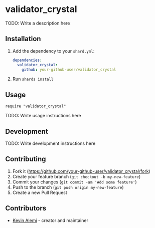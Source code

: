 # validator_crystal

TODO: Write a description here

## Installation

1. Add the dependency to your `shard.yml`:

   ```yaml
   dependencies:
     validator_crystal:
       github: your-github-user/validator_crystal
   ```

2. Run `shards install`

## Usage

```crystal
require "validator_crystal"
```

TODO: Write usage instructions here

## Development

TODO: Write development instructions here

## Contributing

1. Fork it (<https://github.com/your-github-user/validator_crystal/fork>)
2. Create your feature branch (`git checkout -b my-new-feature`)
3. Commit your changes (`git commit -am 'Add some feature'`)
4. Push to the branch (`git push origin my-new-feature`)
5. Create a new Pull Request

## Contributors

- [Kevin Alemi](https://github.com/your-github-user) - creator and maintainer
